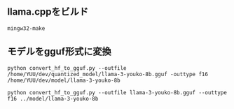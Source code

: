
## llama.cppをビルド
```
mingw32-make
```

## モデルをgguf形式に変換
```
python convert_hf_to_gguf.py --outfile /home/YUU/dev/quantized_model/llama-3-youko-8b.gguf -outtype f16 /home/YUU/dev/model/llama-3-youko-8b

python convert_hf_to_gguf.py --outfile llama-3-youko-8b.gguf --outtype f16 ../model/llama-3-youko-8b
```
